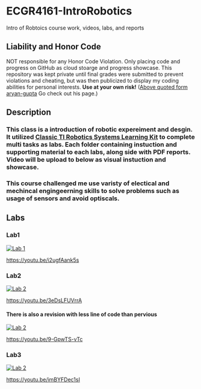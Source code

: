 # ECGR4161-IntroRobotics
Intro of Robtoics course work, videos, labs, and reports

## Liability and Honor Code
NOT responsible for any Honor Code Violation. Only placing code and progress on GitHub as cloud stoarge and progress showcase. This repository was kept private until final grades were submitted to prevent violations and cheating, but was then publicized to display my coding abilities for personal interests. 
**__Use at your own risk!__** 
([Above quoted form aryan-gupta](https://github.com/aryan-gupta) Go check out his page.)

## Description
### This class is a introduction of robotic expereiment and desgin. It utilized [Classic TI Robotics Systems Learning Kit](https://university.ti.com/en/faculty/ti-robotics-system-learning-kit/ti-robotics-system-learning-kit) to complete multi tasks as labs. Each folder containing instuction and supporting material to each labs, along side with PDF reports. Video will be upload to below as visual instuction and showcase.
### This course challenged me use varisty of electical and mechincal engingeerning skills to solve problems such as usage of sensors and avoid optiscals.

## Labs
### Lab1
  [![Lab 1](https://img.youtube.com/vi/i2ugfAank5s/0.jpg)](https://youtu.be/i2ugfAank5s)

  https://youtu.be/i2ugfAank5s


### Lab2
  [![Lab 2](https://img.youtube.com/vi/3eDsLFUVrrA/0.jpg)](https://youtu.be/3eDsLFUVrrA)

  https://youtu.be/3eDsLFUVrrA

#### There is also a revision with less line of code than pervious

  [![Lab 2](https://img.youtube.com/vi/9-GpwTS-vTc/0.jpg)](https://youtu.be/9-GpwTS-vTc)

  https://youtu.be/9-GpwTS-vTc
  
  
### Lab3
  [![Lab 2](https://img.youtube.com/vi/imBYFDec1sI/0.jpg)](https://youtu.be/imBYFDec1sI)

  https://youtu.be/imBYFDec1sI
